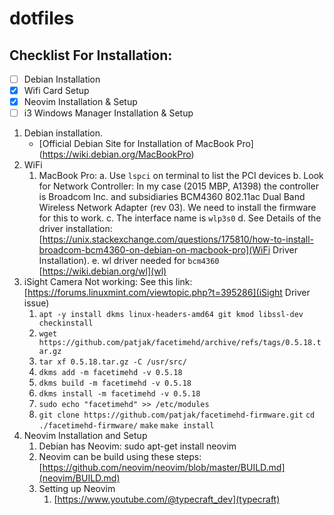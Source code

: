 # dotfiles
## Checklist For Installation:
- [ ] Debian Installation
- [x] Wifi Card Setup 
- [x] Neovim Installation & Setup
- [ ] i3 Windows Manager Installation & Setup

1. Debian installation.
    - [Official Debian Site for Installation of MacBook Pro] (https://wiki.debian.org/MacBookPro)
2. WiFi
    1. MacBook Pro:
        a. Use `lspci` on terminal to list the PCI devices
        b. Look for Network Controller: In my case (2015 MBP, A1398) the controller is  Broadcom Inc. and subsidiaries BCM4360 802.11ac Dual Band Wireless Network Adapter (rev 03). We need to install the firmware for this to work. 
        c. The interface name is `wlp3s0`
        d. See Details of the driver installation: [https://unix.stackexchange.com/questions/175810/how-to-install-broadcom-bcm4360-on-debian-on-macbook-pro](WiFi Driver  Installation).
        e. wl driver needed for `bcm4360` [https://wiki.debian.org/wl](wl)
3. iSight Camera Not working:
See this link: [https://forums.linuxmint.com/viewtopic.php?t=395286](iSight Driver issue)
    1.  `apt -y install dkms linux-headers-amd64 git kmod libssl-dev checkinstall`
    2. `wget https://github.com/patjak/facetimehd/archive/refs/tags/0.5.18.tar.gz`
    3. `tar xf 0.5.18.tar.gz -C /usr/src/`
    4. `dkms add -m facetimehd -v 0.5.18`
    5. `dkms build -m facetimehd -v 0.5.18`
    6. `dkms install -m facetimehd -v 0.5.18`
    7. `sudo echo "facetimehd" >> /etc/modules`
    8. `git clone https://github.com/patjak/facetimehd-firmware.git`
        `cd ./facetimehd-firmware/`
        `make`
        `make install`
4. Neovim Installation and Setup
   1. Debian has Neovim: sudo apt-get install neovim
   2. Neovim can be build using these steps: [https://github.com/neovim/neovim/blob/master/BUILD.md](neovim/BUILD.md)
   3. Setting up Neovim
        1. [https://www.youtube.com/@typecraft_dev](typecraft)
